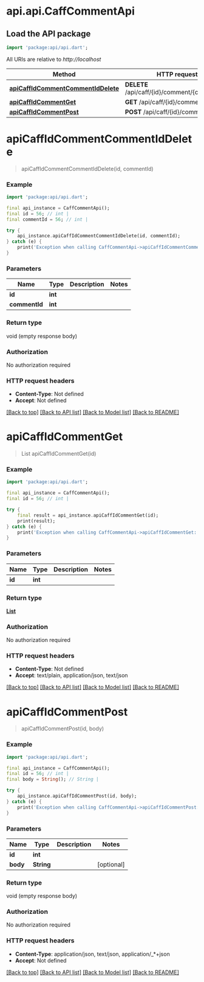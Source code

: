 # api.api.CaffCommentApi

## Load the API package
```dart
import 'package:api/api.dart';
```

All URIs are relative to *http://localhost*

Method | HTTP request | Description
------------- | ------------- | -------------
[**apiCaffIdCommentCommentIdDelete**](CaffCommentApi.md#apicaffidcommentcommentiddelete) | **DELETE** /api/caff/{id}/comment/{commentId} | 
[**apiCaffIdCommentGet**](CaffCommentApi.md#apicaffidcommentget) | **GET** /api/caff/{id}/comment | 
[**apiCaffIdCommentPost**](CaffCommentApi.md#apicaffidcommentpost) | **POST** /api/caff/{id}/comment | 


# **apiCaffIdCommentCommentIdDelete**
> apiCaffIdCommentCommentIdDelete(id, commentId)



### Example
```dart
import 'package:api/api.dart';

final api_instance = CaffCommentApi();
final id = 56; // int | 
final commentId = 56; // int | 

try {
    api_instance.apiCaffIdCommentCommentIdDelete(id, commentId);
} catch (e) {
    print('Exception when calling CaffCommentApi->apiCaffIdCommentCommentIdDelete: $e\n');
}
```

### Parameters

Name | Type | Description  | Notes
------------- | ------------- | ------------- | -------------
 **id** | **int**|  | 
 **commentId** | **int**|  | 

### Return type

void (empty response body)

### Authorization

No authorization required

### HTTP request headers

 - **Content-Type**: Not defined
 - **Accept**: Not defined

[[Back to top]](#) [[Back to API list]](../README.md#documentation-for-api-endpoints) [[Back to Model list]](../README.md#documentation-for-models) [[Back to README]](../README.md)

# **apiCaffIdCommentGet**
> List<CaffCommentResponse> apiCaffIdCommentGet(id)



### Example
```dart
import 'package:api/api.dart';

final api_instance = CaffCommentApi();
final id = 56; // int | 

try {
    final result = api_instance.apiCaffIdCommentGet(id);
    print(result);
} catch (e) {
    print('Exception when calling CaffCommentApi->apiCaffIdCommentGet: $e\n');
}
```

### Parameters

Name | Type | Description  | Notes
------------- | ------------- | ------------- | -------------
 **id** | **int**|  | 

### Return type

[**List<CaffCommentResponse>**](CaffCommentResponse.md)

### Authorization

No authorization required

### HTTP request headers

 - **Content-Type**: Not defined
 - **Accept**: text/plain, application/json, text/json

[[Back to top]](#) [[Back to API list]](../README.md#documentation-for-api-endpoints) [[Back to Model list]](../README.md#documentation-for-models) [[Back to README]](../README.md)

# **apiCaffIdCommentPost**
> apiCaffIdCommentPost(id, body)



### Example
```dart
import 'package:api/api.dart';

final api_instance = CaffCommentApi();
final id = 56; // int | 
final body = String(); // String | 

try {
    api_instance.apiCaffIdCommentPost(id, body);
} catch (e) {
    print('Exception when calling CaffCommentApi->apiCaffIdCommentPost: $e\n');
}
```

### Parameters

Name | Type | Description  | Notes
------------- | ------------- | ------------- | -------------
 **id** | **int**|  | 
 **body** | **String**|  | [optional] 

### Return type

void (empty response body)

### Authorization

No authorization required

### HTTP request headers

 - **Content-Type**: application/json, text/json, application/_*+json
 - **Accept**: Not defined

[[Back to top]](#) [[Back to API list]](../README.md#documentation-for-api-endpoints) [[Back to Model list]](../README.md#documentation-for-models) [[Back to README]](../README.md)

